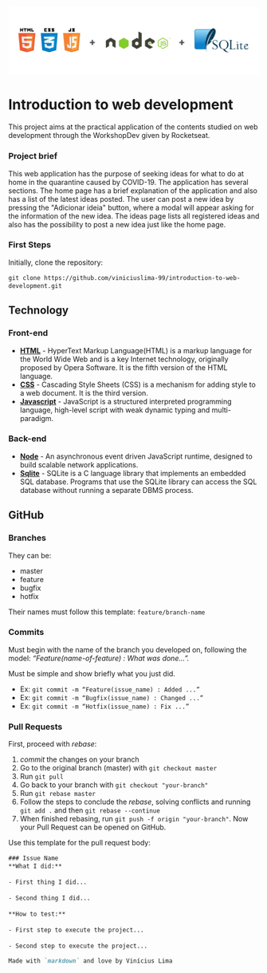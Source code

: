 <p align="center">
    <img width="800px" src="./client/images/logo-README.jpeg" alt="HTML, CSS, Javascript, Node.js and Sqlite logo"/>
</p>

# Introduction to web development 
This project aims at the practical application of the contents studied on web development through the WorkshopDev given by Rocketseat.

### Project brief
This web application has the purpose of seeking ideas for what to do at home in the quarantine caused by COVID-19. The application has several sections. The home page has a brief explanation of the application and also has a list of the latest ideas posted. The user can post a new idea by pressing the "Adicionar ideia" button, where a modal will appear asking for the information of the new idea. The ideas page lists all registered ideas and also has the possibility to post a new idea just like the home page.

### First Steps

Initially, clone the repository:

```
git clone https://github.com/viniciuslima-99/introduction-to-web-development.git
```

## Technology

### Front-end

* **[HTML](https://developer.mozilla.org/docs/Web/HTML/HTML5)** -  HyperText Markup Language(HTML) is a markup language for the World Wide Web and is a key Internet technology, originally proposed by Opera Software. It is the fifth version of the HTML language.
* **[CSS](https://developer.mozilla.org/docs/Web/CSS)** - Cascading Style Sheets (CSS) is a mechanism for adding style to a web document. It is the third version.
* **[Javascript](https://developer.mozilla.org/docs/Web/JavaScript)** - JavaScript is a structured interpreted programming language, high-level script with weak dynamic typing and multi-paradigm.

### Back-end

* **[Node](https://developer.mozilla.org/en-US/docs/Learn/Server-side/Express_Nodejs)** - An asynchronous event driven JavaScript runtime, designed to build scalable network applications.
* **[Sqlite](https://developer.mozilla.org/en-US/docs/Mozilla/Thunderbird/Thunderbird_extensions/HowTos/Common_Thunderbird_Extension_Techniques/Use_SQLite)** - SQLite is a C language library that implements an embedded SQL database. Programs that use the SQLite library can access the SQL database without running a separate DBMS process. 

## GitHub

### Branches
They can be:
+ master
+ feature
+ bugfix
+ hotfix

Their names must follow this template: `feature/branch-name`

### Commits
Must begin with the name of the branch you developed on, following the model: _“Feature(name-of-feature) : What was done…”._

Must be simple and show briefly what you just did.

- Ex: `git commit -m “Feature(issue_name) : Added ...”`
- Ex: `git commit -m “Bugfix(issue_name) : Changed ...”`
- Ex: `git commit -m “Hotfix(issue_name) : Fix ...”`

### Pull Requests
First, proceed with _rebase_:
1. _commit_ the changes on your branch
2. Go to the original branch (master) with `git checkout master`
3. Run `git pull`
4. Go back to your branch with `git checkout "your-branch"`
5. Run `git rebase master`
6. Follow the steps to conclude the _rebase_, solving conflicts and running `git add .` and then `git rebase --continue`
7. When finished rebasing, run `git push -f origin "your-branch"`. Now your Pull Request can be opened on GitHub.

Use this template for the pull request body:
```
### Issue Name
**What I did:**

- First thing I did...

- Second thing I did...

**How to test:**

- First step to execute the project...

- Second step to execute the project...

```

```markdown
Made with `markdown` and love by Vinícius Lima
```